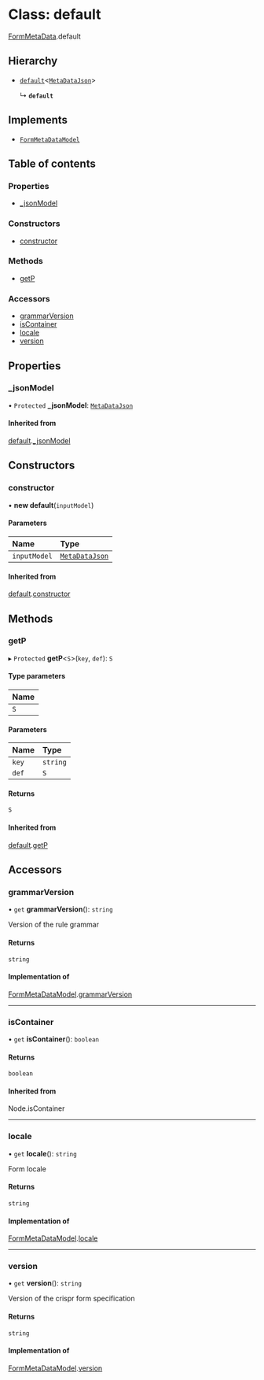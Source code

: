 # Class: default

[FormMetaData](../modules/FormMetaData.md).default

## Hierarchy

- [`default`](Node.default.md)<[`MetaDataJson`](../modules/types_Json.md#metadatajson)\>

  ↳ **`default`**

## Implements

- [`FormMetaDataModel`](../interfaces/types_Model.FormMetaDataModel.md)

## Table of contents

### Properties

- [\_jsonModel](FormMetaData.default.md#_jsonmodel)

### Constructors

- [constructor](FormMetaData.default.md#constructor)

### Methods

- [getP](FormMetaData.default.md#getp)

### Accessors

- [grammarVersion](FormMetaData.default.md#grammarversion)
- [isContainer](FormMetaData.default.md#iscontainer)
- [locale](FormMetaData.default.md#locale)
- [version](FormMetaData.default.md#version)

## Properties

### \_jsonModel

• `Protected` **\_jsonModel**: [`MetaDataJson`](../modules/types_Json.md#metadatajson)

#### Inherited from

[default](Node.default.md).[_jsonModel](Node.default.md#_jsonmodel)

## Constructors

### constructor

• **new default**(`inputModel`)

#### Parameters

| Name | Type |
| :------ | :------ |
| `inputModel` | [`MetaDataJson`](../modules/types_Json.md#metadatajson) |

#### Inherited from

[default](Node.default.md).[constructor](Node.default.md#constructor)

## Methods

### getP

▸ `Protected` **getP**<`S`\>(`key`, `def`): `S`

#### Type parameters

| Name |
| :------ |
| `S` |

#### Parameters

| Name | Type |
| :------ | :------ |
| `key` | `string` |
| `def` | `S` |

#### Returns

`S`

#### Inherited from

[default](Node.default.md).[getP](Node.default.md#getp)

## Accessors

### grammarVersion

• `get` **grammarVersion**(): `string`

Version of the rule grammar

#### Returns

`string`

#### Implementation of

[FormMetaDataModel](../interfaces/types_Model.FormMetaDataModel.md).[grammarVersion](../interfaces/types_Model.FormMetaDataModel.md#grammarversion)

___

### isContainer

• `get` **isContainer**(): `boolean`

#### Returns

`boolean`

#### Inherited from

Node.isContainer

___

### locale

• `get` **locale**(): `string`

Form locale

#### Returns

`string`

#### Implementation of

[FormMetaDataModel](../interfaces/types_Model.FormMetaDataModel.md).[locale](../interfaces/types_Model.FormMetaDataModel.md#locale)

___

### version

• `get` **version**(): `string`

Version of the crispr form specification

#### Returns

`string`

#### Implementation of

[FormMetaDataModel](../interfaces/types_Model.FormMetaDataModel.md).[version](../interfaces/types_Model.FormMetaDataModel.md#version)
